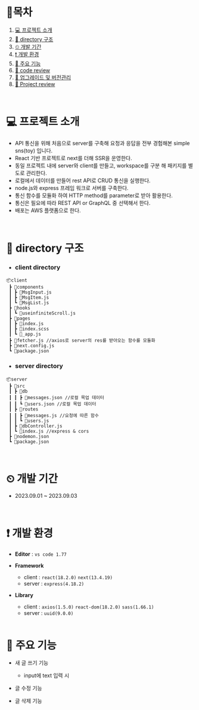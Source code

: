 # 🎇목차

1. [💻 프로젝트 소개](#-프로젝트-소개)
2. [📁 directory 구조](#-directory-구조)
3. [⏲ 개발 기간](#-개발-기간)
4. [❗ 개발 환경](#-개발-환경)
5. [📌 주요 기능](#-주요-기능)
6. [🧾 code review](#-code-review)
7. [💾 업그레이드 및 버전관리](#-업그레이드-및-버전관리)
8. [📢 Project review](#-project-review)

<br>

# 💻 프로젝트 소개

- API 통신을 위해 처음으로 server를 구축해 요청과 응답을 전부 경험해본 simple sns(toy) 입니다.
- React 기반 프로젝트로 next를 더해 SSR을 운영한다.
- 동일 프로젝트 내에 server와 client를 만들고, workspace를 구분 해 패키지를 별도로 관리한다.
- 로컬에서 데이터를 만들어 rest API로 CRUD 통신을 실행한다.
- node.js와 express 프레임 워크로 서버를 구축한다.
- 통신 함수를 모듈화 하여 HTTP method를 parameter로 받아 활용한다.
- 통신은 필요에 따라 REST API or GraphQL 중 선택해서 한다.
- 배포는 AWS 플랫폼으로 한다.

<br>

# 📁 directory 구조

- ### client directory

```
📦client
 ┣ 📂components
 ┃ ┣ 📜MsgInput.js
 ┃ ┣ 📜MsgItem.js
 ┃ ┗ 📜MsgList.js
 ┣ 📂hooks
 ┃ ┗ 📜useinfiniteScroll.js
 ┣ 📂pages
 ┃ ┣ 📜index.js
 ┃ ┣ 📜index.scss
 ┃ ┗ 📜_app.js
 ┣ 📜fetcher.js //axios로 server의 res를 받아오는 함수를 모듈화
 ┣ 📜next.config.js
 ┗ 📜package.json
```

- ### server directory

```
📦server
 ┣ 📂src
 ┃ ┣ 📂db
 ┃ ┃ ┣ 📜messages.json //로컬 목업 데이터
 ┃ ┃ ┗ 📜users.json //로컬 목업 데이터
 ┃ ┣ 📂routes
 ┃ ┃ ┣ 📜messages.js //요청에 따른 함수
 ┃ ┃ ┗ 📜users.js
 ┃ ┣ 📜dbController.js
 ┃ ┗ 📜index.js //express & cors
 ┣ 📜nodemon.json
 ┗ 📜package.json
```

<br>

# ⏲ 개발 기간

- 2023.09.01 ~ 2023.09.03

<br>

# ❗ 개발 환경

- **Editor** : `vs code 1.77`
- **Framework**
  - client : `react(18.2.0)` `next(13.4.19)`
  - server : `express(4.18.2)`
- **Library**

  - client : `axios(1.5.0)` `react-dom(18.2.0)` `sass(1.66.1)`
  - server : `uuid(9.0.0)`

  <br>

# 📌 주요 기능

- 새 글 쓰기 기능

  - input에 text 입력 시

- 글 수정 기능

- 글 삭제 기능
